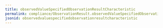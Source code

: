 ```yaml
---
title: observedValueSpecifiedObservationResultCharacteristic
permalink: compliance/ObservationResult.observedValueSpecifiedObservationResultCharacteristic.html
jsonid: observedvaluespecifiedobservationresultcharacteristic
---
```

